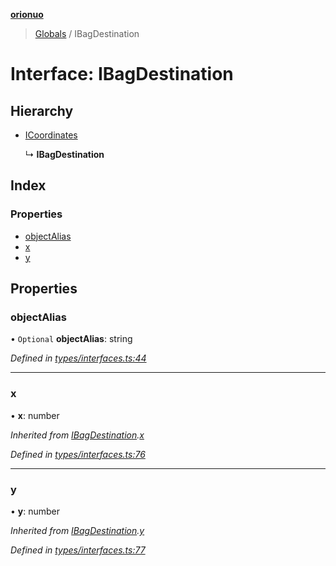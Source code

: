 **[orionuo](../README.md)**

> [Globals](../globals.md) / IBagDestination

# Interface: IBagDestination

## Hierarchy

* [ICoordinates](icoordinates.md)

  ↳ **IBagDestination**

## Index

### Properties

* [objectAlias](ibagdestination.md#objectalias)
* [x](ibagdestination.md#x)
* [y](ibagdestination.md#y)

## Properties

### objectAlias

• `Optional` **objectAlias**: string

*Defined in [types/interfaces.ts:44](https://github.com/msviha/orionuo/blob/5f19aed/src/types/interfaces.ts#L44)*

___

### x

•  **x**: number

*Inherited from [IBagDestination](ibagdestination.md).[x](ibagdestination.md#x)*

*Defined in [types/interfaces.ts:76](https://github.com/msviha/orionuo/blob/5f19aed/src/types/interfaces.ts#L76)*

___

### y

•  **y**: number

*Inherited from [IBagDestination](ibagdestination.md).[y](ibagdestination.md#y)*

*Defined in [types/interfaces.ts:77](https://github.com/msviha/orionuo/blob/5f19aed/src/types/interfaces.ts#L77)*
